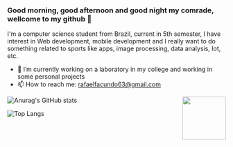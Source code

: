 ### Good morning, good afternoon and good night my comrade, wellcome to my github 👋

  I'm a computer science student from Brazil, current in 5th semester, I have interest in Web development, mobile development and I really want to do something related to sports like apps, image processing, data analysis, Iot, etc.
  
  - 🔭 I’m currently working on a laboratory in my college and working in some personal projects
  - 📫 How to reach me: rafaelfacundo63@gmail.com

<img align="right" width="100" height="100" src="https://picsum.photos/100/100">

  ![Anurag's GitHub stats](https://github-readme-stats.vercel.app/api?username=rafaelFacundo&show_icons=true&theme=dark)


  ![Top Langs](https://github-readme-stats.vercel.app/api/top-langs/?username=rafaelFacundo&layout=compact&theme=dark)
